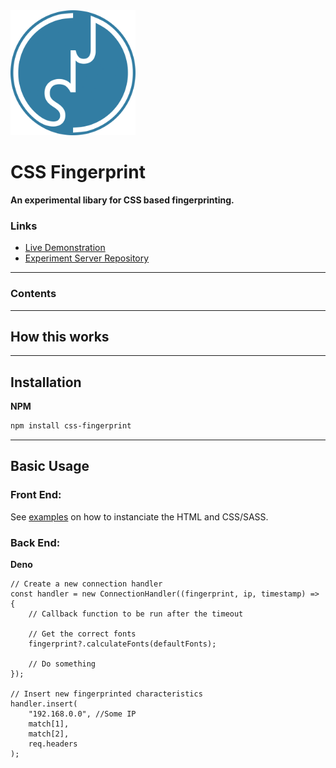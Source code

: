<img src="https://raw.githubusercontent.com/OliverBrotchie/CSS-Fingerprint-Study/main/files/favicon/android-chrome-512x512.png" title="CSS Fingerprint Icon" width="200" height="200" />

# CSS Fingerprint

**An experimental libary for CSS based fingerprinting.**

### **Links**

-   [Live Demonstration]()
-   [Experiment Server Repository](https://github.com/OliverBrotchie/CSS-Fingerprint)

---

### Contents

---

## How this works

---

## Installation

**NPM**

```bash
npm install css-fingerprint
```

---

## Basic Usage

### Front End:

See [examples](https://github.com/OliverBrotchie/CSS-Fingerprint/tree/main/examples) on how to instanciate the HTML and CSS/SASS.

### **Back End:**

**Deno**

```tsx
// Create a new connection handler
const handler = new ConnectionHandler((fingerprint, ip, timestamp) => {
    // Callback function to be run after the timeout

    // Get the correct fonts
    fingerprint?.calculateFonts(defaultFonts);

    // Do something
});

// Insert new fingerprinted characteristics
handler.insert(
    "192.168.0.0", //Some IP
    match[1],
    match[2],
    req.headers
);
```

